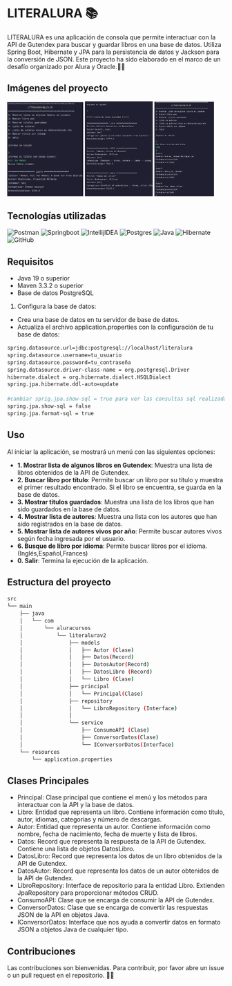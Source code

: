 # LITERALURA 📚

LITERALURA es una aplicación de consola que permite interactuar con la API de Gutendex para buscar y guardar libros en una base de datos. Utiliza Spring Boot, Hibernate y JPA para la persistencia de datos y Jackson para la conversión de JSON. Este proyecto ha sido elaborado en el marco de un desafío organizado por Alura y Oracle.🚀✨

## Imágenes del proyecto
<img src="https://github.com/Alejandra-AD/literalurav2/blob/master/ImagenesProyecto/opcion2.png" width="35%"> <img src="https://github.com/Alejandra-AD/literalurav2/blob/master/ImagenesProyecto/opcion3.png" width="31%"> <img src="https://github.com/Alejandra-AD/literalurav2/blob/master/ImagenesProyecto/opcion5.png" width="27.5%">


## Tecnologías utilizadas 
![Postman](https://img.shields.io/badge/Postman-FF6C37?style=for-the-badge&logo=Postman&logoColor=white)
![Springboot](https://img.shields.io/badge/Spring_Boot-F2F4F9?style=for-the-badge&logo=spring-boot)
![IntellijIDEA](https://img.shields.io/badge/IntelliJ_IDEA-000000.svg?style=for-the-badge&logo=intellij-idea&logoColor=white)
![Postgres](https://img.shields.io/badge/postgres-%23316192.svg?style=for-the-badge&logo=postgresql&logoColor=white)
![Java](https://img.shields.io/badge/java-%23ED8B00.svg?style=for-the-badge&logo=openjdk&logoColor=white)
![Hibernate](https://img.shields.io/badge/Hibernate-59666C?style=for-the-badge&logo=Hibernate&logoColor=white)
![GitHub](https://img.shields.io/badge/github-%23121011.svg?style=for-the-badge&logo=github&logoColor=white)


## Requisitos

- Java 19 o superior
- Maven 3.3.2 o superior
- Base de datos PostgreSQL

1. Configura la base de datos:

- Crea una base de datos en tu servidor de base de datos.
- Actualiza el archivo application.properties con la configuración de tu base de datos:
```sh
spring.datasource.url=jdbc:postgresql://localhost/literalura
spring.datasource.username=tu_usuario
spring.datasource.password=tu_contraseña
spring.datasource.driver-class-name = org.postgresql.Driver
hibernate.dialect = org.hibernate.dialect.HSQLDialect
spring.jpa.hibernate.ddl-auto=update

#cambiar sprig.jpa.show-sql = true para ver las consultas sql realizadas por hibernate
spring.jpa.show-sql = false
spring.jpa.format-sql = true
```

## Uso
Al iniciar la aplicación, se mostrará un menú con las siguientes opciones:

- **1. Mostrar lista de algunos libros en Gutendex**: Muestra una lista de libros obtenidos de la API de Gutendex.
- **2. Buscar libro por título**: Permite buscar un libro por su título y muestra el primer resultado encontrado. Si el libro se encuentra, se guarda en la base de datos.
- **3. Mostrar títulos guardados**: Muestra una lista de los libros que han sido guardados en la base de datos.
- **4. Mostrar lista de autores**: Muestra una lista con los autores que han sido registrados en la base de datos.
- **5. Mostrar lista de autores vivos por año**: Permite buscar autores vivos según fecha ingresada por el usuario.
- **6. Busque de libro por idioma**: Permite buscar libros por el idioma.(Inglés,Español,Frances)
- **0. Salir**: Termina la ejecución de la aplicación.
   
## Estructura del proyecto

```sh
src
└── main
    ├── java
    │   └── com
    │       └── aluracursos
    │           └── literalurav2
    │               ├── models
    │               │   ├── Autor (Clase)
    │               │   ├── Datos(Record)
    │               │   ├── DatosAutor(Record)
    │               │   ├── DatosLibro (Record)
    │               │   └── Libro (Clase)
    │               ├── principal
    │               │   └── Principal(Clase)
    │               ├── repository
    │               │   └── LibroRepository (Interface)
    │               │   
    │               └── service
    │                   ├── ConsumoAPI (Clase)
    │                   ├── ConversorDatos(Clase)
    │                   └── IConversorDatos(Interface)
    └── resources
        └── application.properties
```

## Clases Principales
- Principal: Clase principal que contiene el menú y los métodos para interactuar con la API y la base de datos.
- Libro: Entidad que representa un libro. Contiene información como título, autor, idiomas, categorías y número de descargas.
- Autor: Entidad que representa un autor. Contiene información como nombre, fecha de nacimiento, fecha de muerte y lista de libros.
- Datos: Record que representa la respuesta de la API de Gutendex. Contiene una lista de objetos DatosLibro.
- DatosLibro: Record que representa los datos de un libro obtenidos de la API de Gutendex.
- DatosAutor: Record que representa los datos de un autor obtenidos de la API de Gutendex.
- LibroRepository: Interface de repositorio para la entidad Libro. Extienden JpaRepository para proporcionar métodos CRUD.
- ConsumoAPI: Clase que se encarga de consumir la API de Gutendex.
- ConversorDatos: Clase que se encarga de convertir las respuestas JSON de la API en objetos Java.
- IConversorDatos: Interface que nos ayuda a convertir datos en formato JSON a objetos Java de cualquier tipo.

## Contribuciones
Las contribuciones son bienvenidas. Para contribuir, por favor abre un issue o un pull request en el repositorio. 👋😊



